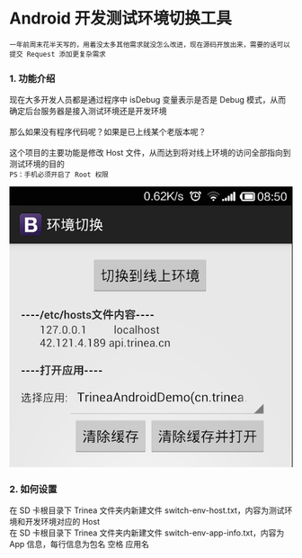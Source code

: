 Android 开发测试环境切换工具
====================================
`一年前周末花半天写的，用着没太多其他需求就没怎么改进，现在源码开放出来，需要的话可以提交 Request 添加更复杂需求`  
### 1. 功能介绍  
现在大多开发人员都是通过程序中 isDebug 变量表示是否是 Debug 模式，从而确定后台服务器是接入测试环境还是开发环境  
<br/>
那么如果没有程序代码呢？如果是已上线某个老版本呢？  
<br/>
这个项目的主要功能是修改 Host 文件，从而达到将对线上环境的访问全部指向到测试环境的目的  
`PS：手机必须开启了 Root 权限`  

![screenshot](screenshot.png)  
### 2. 如何设置
在 SD 卡根目录下 Trinea 文件夹内新建文件 switch-env-host.txt，内容为测试环境和开发环境对应的 Host  
在 SD 卡根目录下 Trinea 文件夹内新建文件 switch-env-app-info.txt，内容为 App 信息，每行信息为包名 空格 应用名  

